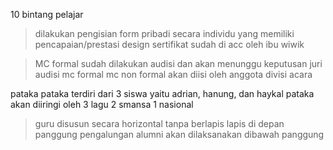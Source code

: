 
10 bintang pelajar 
> dilakukan pengisian form pribadi secara individu yang memiliki pencapaian/prestasi 
> design sertifikat sudah di acc oleh ibu wiwik

> MC formal sudah dilakukan audisi dan akan menunggu keputusan juri audisi mc formal
> mc non formal akan diisi oleh anggota divisi acara

pataka
pataka terdiri dari 3 siswa yaitu adrian, hanung, dan haykal
pataka akan diiringi oleh 3 lagu
2 smansa 1 nasional 

> guru disusun secara horizontal tanpa berlapis lapis di depan panggung 
> pengalungan alumni akan dilaksanakan dibawah panggung 

